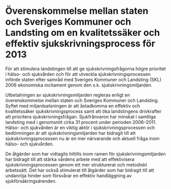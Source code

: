 # Överenskommelse mellan staten och Sveriges Kommuner och Landsting om en kvalitetssäker och effektiv sjukskrivningsprocess för 2013

För att stimulera landstingen till att ge sjukskrivningsfrågorna högre prioritet i hälso\- och sjukvården och för att utveckla sjukskrivningsprocessen införde staten efter samråd med Sveriges Kommuner och Landsting (SKL) 2006 ekonomiska incitament genom den s.k. sjukskrivningsmiljarden.

Utbetalningen av sjukskrivningsmiljarden regleras enligt en överenskommelse mellan staten och Sveriges Kommuner och Landsting. Syftet med miljardsatsningen är att åstadkomma en effektiv och kvalitetssäker sjukskrivningsprocess samt att öka landstingens drivkrafter att prioritera sjukskrivningsfrågan. Sjukfrånvaron har minskat i samtliga landsting med i genomsnitt cirka 31 procent under perioden 2006–2011\. Hälso\- och sjukvården är en viktig aktör i sjukskrivningsprocessen och bedömningen är att sjukskrivningsmiljarden har bidragit till att sjukskrivningsprocessen nu är en mer närvarande och aktuell fråga inom hälso\- och sjukvården.

De åtgärder som har vidtagits hittills inom ramen för sjukskrivningsmiljarden har bidragit till att stärka vårdens arbete med att effektivisera sjukskrivningsprocessen genom ett mer strukturerat och metodiskt arbetssätt. Det har också stimulerat till åtgärder som har bidragit till att undanröja hinder som försvårar en effektiv handläggning av sjukförsäkringsärenden.
